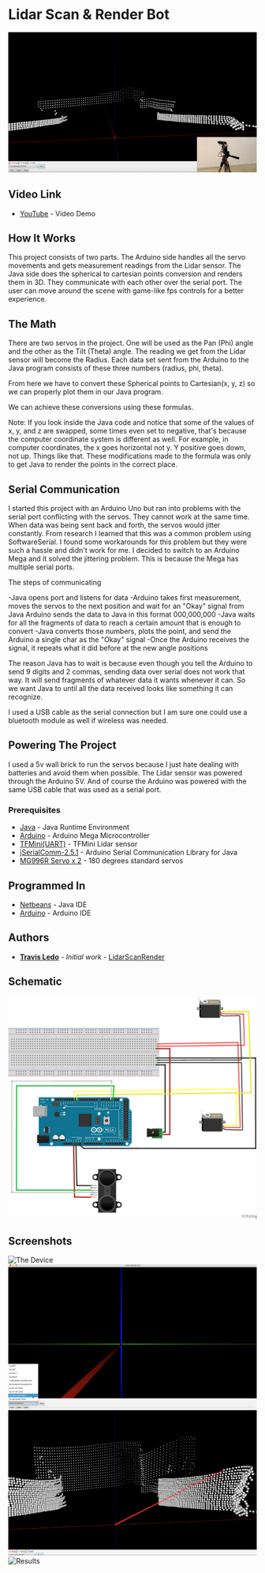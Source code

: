 # Lidar Scan & Render Bot

![Results](/screenshots/Final.gif?raw=true "")

## Video Link

* [YouTube](https://youtu.be/6YTCKRSWroE) - Video Demo


## How It Works
This project consists of two parts. The Arduino side handles all the servo movements and gets measurement readings from the Lidar sensor. The Java side does the spherical to cartesian points conversion and renders them in 3D. They communicate with each other over the serial port. The user can move around the scene with game-like fps controls for a better experience.

## The Math
There are two servos in the project. One will be used as the Pan (Phi) angle and the other as the Tilt (Theta) angle. The reading we get from the Lidar sensor will become the Radius. Each data set sent from the Arduino to the Java program consists of these three numbers (radius, phi, theta).

From here we have to convert these Spherical points to Cartesian(x, y, z) so we can properly plot them in our Java program.

We can achieve these conversions using these formulas.

Note: If you look inside the Java code and notice that some of the values of x, y, and z are swapped, some times even set to negative, that's because the computer coordinate system is different as well. For example, in computer coordinates, the x goes horizontal not y. Y positive goes down, not up. Things like that. These modifications made to the formula was only to get Java to render the points in the correct place.

## Serial Communication
I started this project with an Arduino Uno but ran into problems with the serial port conflicting with the servos. They cannot work at the same time. When data was being sent back and forth, the servos would jitter constantly. From research I learned that this was a common problem using SoftwareSerial. I found some workarounds for this problem but they were such a hassle and didn't work for me. I decided to switch to an Arduino Mega and it solved the jittering problem. This is because the Mega has multiple serial ports.

The steps of communicating

-Java opens port and listens for data
-Arduino takes first measurement, moves the servos to the next position and wait for an "Okay" signal from Java
 Arduino sends the data to Java in this format 000,000,000
-Java waits for all the fragments of data to reach a certain amount that is enough to convert
-Java converts those numbers, plots the point, and send the Arduino a single char as the "Okay" signal
-Once the Arduino receives the signal, it repeats what it did before at the new angle positions

The reason Java has to wait is because even though you tell the Arduino to send 9 digits and 2 commas, sending data over serial does not work that way. It will send fragments of whatever data it wants whenever it can. So we want Java to until all the data received looks like something it can recognize.

I used a USB cable as the serial connection but I am sure one could use a bluetooth module as well if wireless was needed.

## Powering The Project
I used a 5v wall brick to run the servos because I just hate dealing with batteries and avoid them when possible. The Lidar sensor was powered through the Arduino 5V. And of course the Arduino was powered with the same USB cable that was used as a serial port.


### Prerequisites

* [Java](https://www.java.com) - Java Runtime Environment
* [Arduino](https://www.arduino.cc/) - Arduino Mega Microcontroller
* [TFMini(UART)](https://www.sparkfun.com/products/14588) - TFMini Lidar sensor
* [jSerialComm-2.5.1](https://fazecast.github.io/jSerialComm/) - Arduino Serial Communication Library for Java
* [MG996R Servo x 2](https://www.towerpro.com.tw/product/mg996r/) - 180 degrees standard servos


## Programmed In

* [Netbeans](https://netbeans.org/) - Java IDE
* [Arduino](https://https://www.arduino.cc/) - Arduino IDE


## Authors

* **[Travis Ledo](https://travisledo.github.io)** - *Initial work* - [LidarScanRender](https://github.com/TravisLedo)


## Schematic

![Schematic](/screenshots/schematic.png?raw=true "")

## Screenshots

![The Device](/screenshots/ss5.png?raw=true "")
![The Software](/screenshots/ss4.png?raw=true "")
![Running The Program](/screenshots/ss3.png?raw=true "")
![Results](/screenshots/ss2.png?raw=true "")




